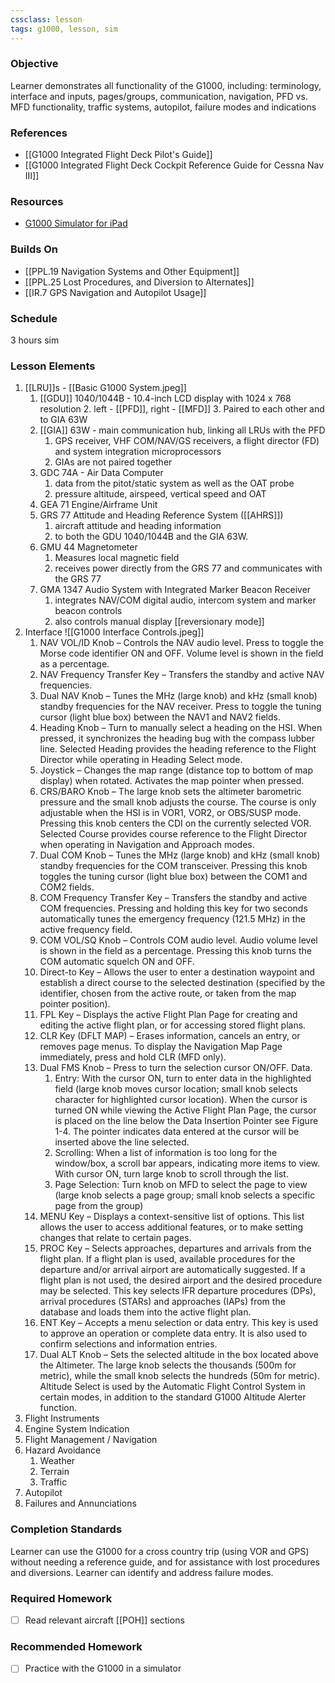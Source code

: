 ```yaml
---
cssclass: lesson
tags: g1000, lesson, sim
---
```

### Objective
Learner demonstrates all functionality of the G1000, including: terminology, interface and inputs, pages/groups, communication, navigation, PFD vs. MFD functionality, traffic systems, autopilot, failure modes and indications

### References
- [[G1000 Integrated Flight Deck Pilot's Guide]]
- [[G1000 Integrated Flight Deck Cockpit Reference Guide for Cessna Nav III]]

### Resources
- [G1000 Simulator for iPad](https://www.simionic.net/index.html)

### Builds On
- [[PPL.19 Navigation Systems and Other Equipment]]
- [[PPL.25 Lost Procedures, and Diversion to Alternates]]
- [[IR.7 GPS Navigation and Autopilot Usage]]

### Schedule
3 hours sim

### Lesson Elements
1. [[LRU]]s - [[Basic G1000 System.jpeg]]
	1. [[GDU]] 1040/1044B - 10.4-inch LCD display with 1024 x 768 resolution
		2. left - [[PFD]], right - [[MFD]]
		3. Paired to each other and to GIA 63W
	2. [[GIA]] 63W - main communication hub, linking all LRUs with the PFD
		1. GPS receiver, VHF COM/NAV/GS receivers, a flight director (FD) and system integration microprocessors
		2. GIAs are not paired together
	3. GDC 74A - Air Data Computer
		1. data from the pitot/static system as well as the OAT probe
		2. pressure altitude, airspeed, vertical speed and OAT
	4. GEA 71 Engine/Airframe Unit
	5. GRS 77 Attitude and Heading Reference System ([[AHRS]])
		1. aircraft attitude and heading information
		2. to both the GDU 1040/1044B and the GIA 63W.
	6. GMU 44 Magnetometer
		1. Measures local magnetic field
		2. receives power directly from the GRS 77 and communicates with the GRS 77
	7. GMA 1347 Audio System with Integrated Marker Beacon Receiver
		1. integrates NAV/COM digital audio, intercom system and marker beacon controls
		2. also controls manual display [[reversionary mode]]
2. Interface ![[G1000 Interface Controls.jpeg]]
	1.  NAV VOL/ID Knob – Controls the NAV audio level. Press to toggle the Morse code identifier ON and OFF. Volume level is shown in the field as a percentage.
	2. NAV Frequency Transfer Key – Transfers the standby and active NAV frequencies.
	3. Dual NAV Knob – Tunes the MHz (large knob) and kHz (small knob) standby frequencies for the NAV receiver. Press to toggle the tuning cursor (light blue box) between the NAV1 and NAV2 fields.
	4. Heading Knob – Turn to manually select a heading on the HSI. When pressed, it synchronizes the heading bug with the compass lubber line. Selected Heading provides the heading reference to the Flight Director while operating in Heading Select mode.
	5. Joystick – Changes the map range (distance top to bottom of map display) when rotated. Activates the map pointer when pressed.
	6. CRS/BARO Knob – The large knob sets the altimeter barometric pressure and the small knob adjusts the course. The course is only adjustable when the HSI is in VOR1, VOR2, or OBS/SUSP mode. Pressing this knob centers the CDI on the currently selected VOR. Selected Course provides course reference to the Flight Director when operating in Navigation and Approach modes.
	7. Dual COM Knob – Tunes the MHz (large knob) and kHz (small knob) standby frequencies for the COM transceiver. Pressing this knob toggles the tuning cursor (light blue box) between the COM1 and COM2 fields.
	8. COM Frequency Transfer Key – Transfers the standby and active COM frequencies. Pressing and holding this key for two seconds automatically tunes the emergency frequency (121.5 MHz) in the active frequency field.
	9. COM VOL/SQ Knob – Controls COM audio level. Audio volume level is shown in the field as a percentage. Pressing this knob turns the COM automatic squelch ON and OFF.
	10. Direct-to Key – Allows the user to enter a destination waypoint and establish a direct course to the selected destination (specified by the identifier, chosen from the active route, or taken from the map pointer position).
	11. FPL Key – Displays the active Flight Plan Page for creating and editing the active flight plan, or for accessing stored flight plans.
	12. CLR Key (DFLT MAP) – Erases information, cancels an entry, or removes page menus. To display the Navigation Map Page immediately, press and hold CLR (MFD only).
	13. Dual FMS Knob – Press to turn the selection cursor ON/OFF. Data.
		1. Entry: With the cursor ON, turn to enter data in the highlighted field (large knob moves cursor location; small knob selects character for highlighted cursor location). When the cursor is turned ON while viewing the Active Flight Plan Page, the cursor is placed on the line below the Data Insertion Pointer see Figure 1-4. The pointer indicates data entered at the cursor will be inserted above the line selected.
		2. Scrolling: When a list of information is too long for the window/box, a scroll bar appears, indicating more items to view. With cursor ON, turn large knob to scroll through the list. 
		3. Page Selection: Turn knob on MFD to select the page to view (large knob selects a page group; small knob selects a specific page from the group)
	14. MENU Key – Displays a context-sensitive list of options. This list allows the user to access additional features, or to make setting changes that relate to certain pages.
	15. PROC Key – Selects approaches, departures and arrivals from the flight plan. If a flight plan is used, available procedures for the departure and/or arrival airport are automatically suggested. If a flight plan is not used, the desired airport and the desired procedure may be selected. This key selects IFR departure procedures (DPs), arrival procedures (STARs) and approaches (IAPs) from the database and loads them into the active flight plan.
	16. ENT Key – Accepts a menu selection or data entry. This key is used to approve an operation or complete data entry. It is also used to confirm selections and information entries.
	17. Dual ALT Knob – Sets the selected altitude in the box located above the Altimeter. The large knob selects the thousands (500m for metric), while the small knob selects the hundreds (50m for metric). Altitude Select is used by the Automatic Flight Control System in certain modes, in addition to the standard G1000 Altitude Alerter function.
3. Flight Instruments
4. Engine System Indication
5. Flight Management / Navigation
6. Hazard Avoidance
	1. Weather
	2. Terrain
	3. Traffic
7. Autopilot
8. Failures and Annunciations

### Completion Standards
Learner can use the G1000 for a cross country trip (using VOR and GPS) without needing a reference guide, and for assistance with lost procedures and diversions. Learner can identify and address failure modes.

### Required Homework
- [ ] Read relevant aircraft [[POH]] sections

### Recommended Homework 
- [ ] Practice with the G1000 in a simulator